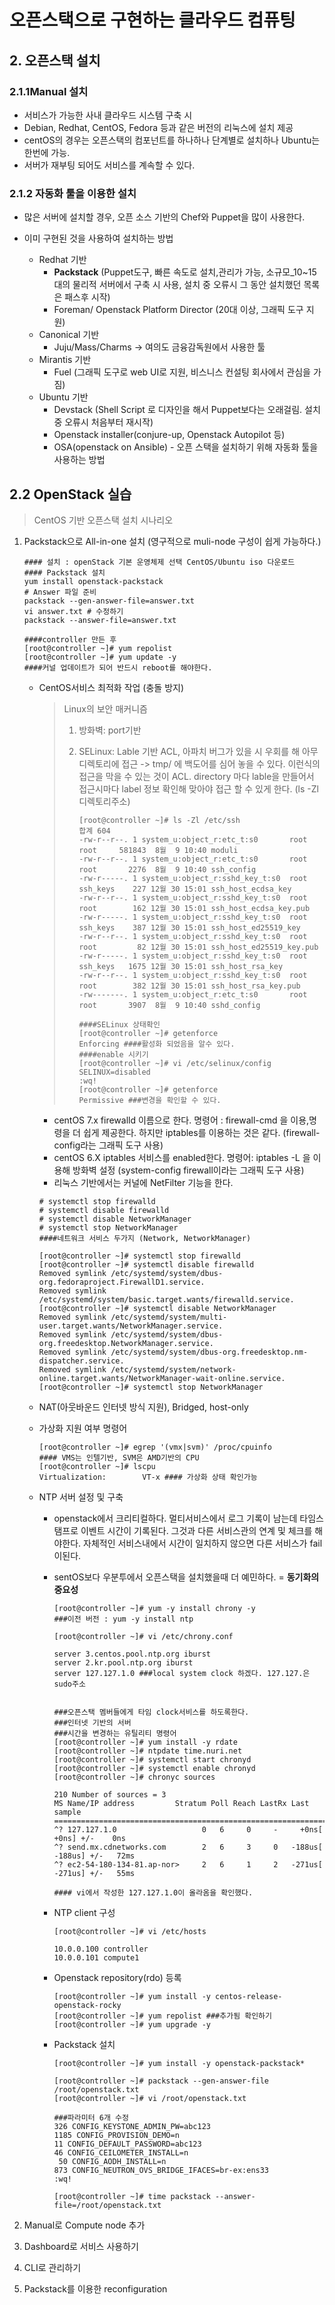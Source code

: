 # 오픈스택으로 구현하는 클라우드 컴퓨팅

## 2. 오픈스택 설치

### 2.1.1Manual 설치

+ 서비스가 가능한 사내 클라우드 시스템 구축 시
+ Debian, Redhat, CentOS, Fedora 등과 같은 버전의 리눅스에 설치 제공
+ centOS의 경우는 오픈스택의 컴포넌트를 하나하나 단계별로 설치하나 Ubuntu는 한번에 가능.
+ 서버가 재부팅 되어도 서비스를 계속할 수 있다.
  

### 2.1.2 자동화 툴을 이용한 설치

+ 많은 서버에 설치할 경우, 오픈 소스 기반의 Chef와 Puppet을 많이 사용한다.

+ 이미 구현된 것을 사용하여 설치하는 방법
  + Redhat 기반 
    + **Packstack** (Puppet도구, 빠른 속도로 설치,관리가 가능, 소규모_10~15대의 물리적 서버에서 구축 시 사용, 설치 중 오류시 그 동안 설치했던 목록은 패스후 시작)
    + Foreman/ Openstack Platform Director (20대 이상, 그래픽 도구 지원)
  + Canonical 기반
    + Juju/Mass/Charms -> 여의도 금융감독원에서 사용한 툴
  + Mirantis 기반
    + Fuel (그래픽 도구로 web UI로 지원, 비스니스 컨설팅 회사에서 관심을 가짐)
  + Ubuntu  기반
    + Devstack (Shell Script 로 디자인을 해서 Puppet보다는 오래걸림. 설치 중 오류시 처음부터 재시작)
    + Openstack installer(conjure-up, Openstack Autopilot 등)
    + OSA(openstack on Ansible) - 오픈 스택을 설치하기 위해 자동화 툴을 사용하는 방법

## 2.2 OpenStack 실습 

> CentOS 기반 오픈스택 설치 시나리오

1. Packstack으로 All-in-one 설치 (영구적으로 muli-node 구성이 쉽게 가능하다.)

   ```shell
   #### 설치 : openStack 기본 운영체제 선택 CentOS/Ubuntu iso 다운로드
   #### Packstack 설치
   yum install openstack-packstack
   # Answer 파일 준비
   packstack --gen-answer-file=answer.txt
   vi answer.txt # 수정하기
   packstack --answer-file=answer.txt
   
   ####controller 만든 후
   [root@controller ~]# yum repolist
   [root@controller ~]# yum update -y
   ####커널 업데이트가 되어 반드시 reboot를 해야한다.
   ```

   + CentOS서비스 최적화 작업 (충돌 방지)

     > Linux의 보안 매커니즘
     >
     > 1. 방화벽: port기반
     >
     > 2. SELinux: Lable 기반 ACL, 아파치 버그가 있을 시 우회를 해 아무 디렉토리에 접근 -> tmp/ 에 백도어를 심어 놓을 수 있다. 이런식의 접근을 막을 수 있는 것이 ACL. directory 마다 lable을 만들어서 접근시마다 label 정보 확인해 맞아야 접근 할 수 있게 한다. (ls -Zl 디렉토리주소)  
     >
     >    ```shell
     >    [root@controller ~]# ls -Zl /etc/ssh
     >    합계 604
     >    -rw-r--r--. 1 system_u:object_r:etc_t:s0       root root     581843  8월  9 10:40 moduli
     >    -rw-r--r--. 1 system_u:object_r:etc_t:s0       root root       2276  8월  9 10:40 ssh_config
     >    -rw-r-----. 1 system_u:object_r:sshd_key_t:s0  root ssh_keys    227 12월 30 15:01 ssh_host_ecdsa_key
     >    -rw-r--r--. 1 system_u:object_r:sshd_key_t:s0  root root        162 12월 30 15:01 ssh_host_ecdsa_key.pub
     >    -rw-r-----. 1 system_u:object_r:sshd_key_t:s0  root ssh_keys    387 12월 30 15:01 ssh_host_ed25519_key
     >    -rw-r--r--. 1 system_u:object_r:sshd_key_t:s0  root root         82 12월 30 15:01 ssh_host_ed25519_key.pub
     >    -rw-r-----. 1 system_u:object_r:sshd_key_t:s0  root ssh_keys   1675 12월 30 15:01 ssh_host_rsa_key
     >    -rw-r--r--. 1 system_u:object_r:sshd_key_t:s0  root root        382 12월 30 15:01 ssh_host_rsa_key.pub
     >    -rw-------. 1 system_u:object_r:etc_t:s0       root root       3907  8월  9 10:40 sshd_config
     >    
     >    ####SELinux 상태확인
     >    [root@controller ~]# getenforce
     >    Enforcing ####활성화 되었음을 알수 있다.
     >    ####enable 시키기
     >    [root@controller ~]# vi /etc/selinux/config
     >    SELINUX=disabled
     >    :wq!
     >    [root@controller ~]# getenforce
     >    Permissive ###변경을 확인할 수 있다.
     >    ```
     >
     >    

     - centOS 7.x firewalld 이름으로 한다. 명령어 :  firewall-cmd 을 이용,명령을 더 쉽게 제공한다. 하지만 iptables를 이용하는 것은 같다. (firewall-config라는 그래픽 도구 사용)
     - centOS 6.X iptables 서비스를 enabled한다. 명령어: iptables -L 을 이용해 방화벽 설정 (system-config firewall이라는 그래픽 도구 사용) 
     - 리눅스 기반에서는 커널에 NetFilter 기능을 한다.

     ```shell
     # systemctl stop firewalld
     # systemctl disable firewalld
     # systemctl disable NetworkManager
     # systemctl stop NetworkManager 
     ####네트워크 서비스 두가지 (Network, NetworkManager)
     
     [root@controller ~]# systemctl stop firewalld
     [root@controller ~]# systemctl disable firewalld
     Removed symlink /etc/systemd/system/dbus-org.fedoraproject.FirewallD1.service.
     Removed symlink /etc/systemd/system/basic.target.wants/firewalld.service.
     [root@controller ~]# systemctl disable NetworkManager
     Removed symlink /etc/systemd/system/multi-user.target.wants/NetworkManager.service.
     Removed symlink /etc/systemd/system/dbus-org.freedesktop.NetworkManager.service.
     Removed symlink /etc/systemd/system/dbus-org.freedesktop.nm-dispatcher.service.
     Removed symlink /etc/systemd/system/network-online.target.wants/NetworkManager-wait-online.service.
     [root@controller ~]# systemctl stop NetworkManager 
     
     ```

   + NAT(아웃바운드 인터넷 방식 지원), Bridged, host-only 

   + 가상화 지원 여부 명령어

     ```shell
     [root@controller ~]# egrep '(vmx|svm)' /proc/cpuinfo 
     #### VMS는 인텔기반, SVM은 AMD기반의 CPU
     [root@controller ~]# lscpu
     Virtualization:        VT-x #### 가상화 상태 확인가능
     ```

   + NTP 서버 설정 및 구축

     + openstack에서 크리티컬하다. 멀티서비스에서 로그 기록이 남는데 타임스탬프로 이벤트 시간이 기록된다. 그것과 다른 서비스관의 연계 및 체크를 해야한다. 자체적인 서비스내에서 시간이 일치하지 않으면 다른 서비스가 fail이된다. 

     + sentOS보다 우분투에서 오픈스택을 설치했을때 더 예민하다. = __동기화의 중요성__

       ```shell
       [root@controller ~]# yum -y install chrony -y
       ###이전 버전 : yum -y install ntp
       
       [root@controller ~]# vi /etc/chrony.conf 
       
       server 3.centos.pool.ntp.org iburst
       server 2.kr.pool.ntp.org iburst
       server 127.127.1.0 ###local system clock 하겠다. 127.127.은 sudo주소
       
       
       ###오픈스택 멤버들에게 타임 clock서비스를 하도록한다.
       ###인터넷 기반의 서버
       ###시간을 변경하는 유틸리티 명령어
       [root@controller ~]# yum install -y rdate
       [root@controller ~]# ntpdate time.nuri.net
       [root@controller ~]# systemctl start chronyd
       [root@controller ~]# systemctl enable chronyd
       [root@controller ~]# chronyc sources
       
       210 Number of sources = 3
       MS Name/IP address         Stratum Poll Reach LastRx Last sample               
       ===============================================================================
       ^? 127.127.1.0                   0   6     0     -     +0ns[   +0ns] +/-    0ns
       ^? send.mx.cdnetworks.com        2   6     3     0   -188us[ -188us] +/-   72ms
       ^? ec2-54-180-134-81.ap-nor>     2   6     1     2   -271us[ -271us] +/-   55ms
       
       #### vi에서 작성한 127.127.1.0이 올라옴을 확인했다.
       ```

     + NTP client 구성

       ```shell
       [root@controller ~]# vi /etc/hosts
       
       10.0.0.100 controller
       10.0.0.101 compute1
       ```

     + Openstack repository(rdo) 등록

       ```shell
       [root@controller ~]# yum install -y centos-release-openstack-rocky
       [root@controller ~]# yum repolist ###추가됨 확인하기
       [root@controller ~]# yum upgrade -y
       ```

     + Packstack 설치

       ```shell
       [root@controller ~]# yum install -y openstack-packstack*
       
       [root@controller ~]# packstack --gen-answer-file /root/openstack.txt
       [root@controller ~]# vi /root/openstack.txt
       
       ###파라미터 6개 수정
       326 CONFIG_KEYSTONE_ADMIN_PW=abc123
       1185 CONFIG_PROVISION_DEMO=n
       11 CONFIG_DEFAULT_PASSWORD=abc123
       46 CONFIG_CEILOMETER_INSTALL=n
        50 CONFIG_AODH_INSTALL=n
       873 CONFIG_NEUTRON_OVS_BRIDGE_IFACES=br-ex:ens33
       :wq!
       
       [root@controller ~]# time packstack --answer-file=/root/openstack.txt
       ```

     

2. Manual로 Compute node 추가

3. Dashboard로 서비스 사용하기

4. CLI로 관리하기

5. Packstack를 이용한  reconfiguration